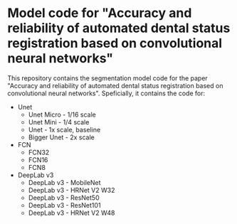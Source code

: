 # Model code for "Accuracy and reliability of automated dental status registration based on convolutional neural networks"

This repository contains the segmentation model code for the paper "Accuracy and reliability of automated dental status registration based on convolutional neural networks". Speficially, it contains the code for:

* Unet
    * Unet Micro - 1/16 scale
    * Unet Mini - 1/4 scale
    * Unet - 1x scale, baseline
    * Bigger Unet - 2x scale
* FCN
    * FCN32
    * FCN16
    * FCN8
* DeepLab v3
    * DeepLab v3 - MobileNet
    * DeepLab v3 - HRNet V2 W32
    * DeepLab v3 - ResNet50
    * DeepLab v3 - ResNet101
    * DeepLab v3 - HRNet V2 W48

